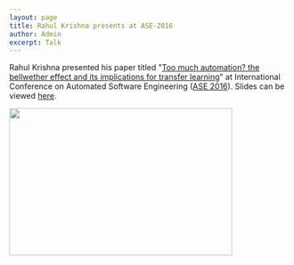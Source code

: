 ```yaml
---
layout: page
title: Rahul Krishna presents at ASE-2016
author: Admin
excerpt: Talk
---
```


Rahul Krishna presented his paper titled "[Too much automation? the bellwether effect and its implications for transfer learning](http://dl.acm.org/citation.cfm?id=2970339)"
at International Conference on Automated Software Engineering ([ASE 2016](http://www.ase2016.org/)). 
Slides can be viewed [here](http://www.slideshare.net/RaHLK/the-bellwether-effect-and-its-implications-to-transfer-learning).

<img align=left
src="{{site.url}}/img/rahul_ase_2016.jpg" height=265 width=400> 
